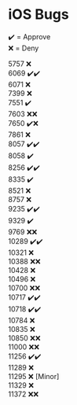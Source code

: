 # iOS Bugs

✔️ = Approve  
❌ = Deny

5757 ❌  
6069 ✔️✔️  
6071 ❌  
7399 ❌  
7551 ✔️  
7603 ❌❌  
7650 ✔️❌  
7861 ❌  
8057 ✔️✔️  
8058 ✔️  
8256 ✔️✔️  
8335 ✔️  
8521 ❌  
8757 ❌  
9235 ✔️✔️  
9329 ✔️  
9769 ❌❌  
10289 ✔️✔️  
10321 ❌  
10388 ❌❌  
10428 ❌  
10496 ❌  
10700 ❌❌  
10717 ✔️✔️  
10718 ✔️✔️  
10784 ❌  
10835 ❌  
10850 ❌❌  
11000 ❌❌  
11256 ✔️✔️  
11289 ❌  
11295 ❌ [Minor]  
11329 ❌  
11372 ❌❌
